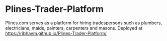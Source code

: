 # Plines-Trader-Platform
Plines.com serves as a platform for hiring tradespersons such as plumbers, electricians, maids, painters, carpenters and masons.
Deployed at https://ribhavm.github.io/Plines-Trader-Platform/
